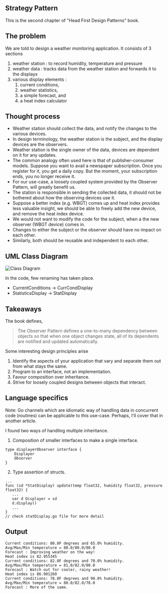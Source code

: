 ## Strategy Pattern

This is the second chapter of "Head First Design Patterns" book.

## The problem

We are told to design a weather monitoring application. It consists of 3 sections 
1. weather station : to record humidity, temperature and pressure
2. weather data : tracks data from the weather station and forwards it to the displays
3. various display elements : 
   1. current conditions,
   2. weather statistics,
   3. a simple forecast, and 
   4. a heat index calculator 

## Thought process
- Weather station should collect the data, and notify the changes to the various devices.
- In design terminology, the weather station is the subject, and the display devices are the observers.
- Weather station is the single owner of the data, devices are dependent on it for any updates.
- The common analogy often used here is that of publisher-consumer models. Suppose you want to avail a newspaper subscription. Once you register for it, you get a daily copy. But the moment, your subscription ends, you no longer receive it.
- For our use-case, a loosely coupled system provided by the Observer Pattern, will greatly benefit us.
- The station is responsible in sending the collected data, it should not be bothered about how the observing devices use it.
- Suppose a better index (e.g. WBGT) comes up and heat index provides less valuable insight, we should be able to freely add the new device, and remove the heat index device.
- We would not want to modify the code for the subject, when a the new observer (WBGT device) comes in.
- Changes to either the subject or the observer should have no impact on each other.
- Similarly, both should be reusable and independent to each other.

## UML Class Diagram

![Class Diagram](https://i.stack.imgur.com/BxXQU.png)

In the code, few renaming has taken place.
- CurrentConditions -> CurrCondDisplay
- StatisticsDisplay -> StatDisplay

## Takeaways

The book defines, 

> The Observer Pattern defines a one-to-many dependency between objects so that when one object changes state, all of its dependents are notified and updated automatically.

Some interesting design principles arise
 1. Identify the aspects of your application that vary and separate them out from what stays the same.
 2. Program to an interface, not an implementation.
 3. Favour composition over inheritance.
 4. Strive for loosely coupled designs between objects that interact.

## Language specifics

Note: Go channels which are idiomatic way of handling data in concurrent code (routines) can be applicable to this use-case. Perhaps, I'll cover that in another article.

I found two ways of handling multiple inheritance.
1. Composition of smaller interfaces to make a single interface.
```
type displayerObserver interface {
	Displayer
	Observer
}
```
2. Type assertion of structs.
```
...
func (sd *StatDisplay) update(temp float32, humidity float32, pressure float32) {
   ...
   var d Displayer = sd
   d.display()
   ...
}
// check statDisplay.go file for more detail
```

## Output

```
Current conditions: 80.0F degrees and 65.0% humidity.
Avg/Max/Min temperature = 80.0/80.0/80.0
Forecast : Improving weather on the way!
Heat index is 82.955345
Current conditions: 82.0F degrees and 70.0% humidity.
Avg/Max/Min temperature = 81.0/82.0/80.0
Forecast : Watch out for cooler, rainy weather!
Heat index is 86.901260
Current conditions: 78.0F degrees and 90.0% humidity.
Avg/Max/Min temperature = 80.0/82.0/78.0
Forecast : More of the same.
```


